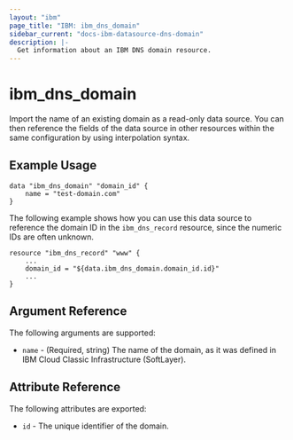 ```yaml
---
layout: "ibm"
page_title: "IBM: ibm_dns_domain"
sidebar_current: "docs-ibm-datasource-dns-domain"
description: |-
  Get information about an IBM DNS domain resource.
---
```


# ibm\_dns_domain

Import the name of an existing domain as a read-only data source. You can then reference the fields of the data source in other resources within the same configuration by using interpolation syntax.

## Example Usage

```hcl
data "ibm_dns_domain" "domain_id" {
    name = "test-domain.com"
}
```

The following example shows how you can use this data source to reference the domain ID in the `ibm_dns_record` resource, since the numeric IDs are often unknown.

```hcl
resource "ibm_dns_record" "www" {
    ...
    domain_id = "${data.ibm_dns_domain.domain_id.id}"
    ...
}
```

## Argument Reference

The following arguments are supported:

* `name` - (Required, string) The name of the domain, as it was defined in IBM Cloud Classic Infrastructure (SoftLayer).

## Attribute Reference

The following attributes are exported:

* `id` - The unique identifier of the domain.
